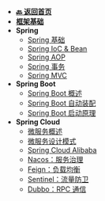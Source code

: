 <!-- 侧边栏 _sidebar.md -->

+ [**:back: 返回首页**](/basic/index.md)
+ [**框架基础**](/basic/backend/spring/framework.md)
+ **Spring**
    + [Spring 基础](/basic/backend/spring/spring/1_spring_overview.md)
    + [Spring IoC & Bean](/basic/backend/spring/spring/2_spring_ioc_bean.md)
    + [Spring AOP](/basic/backend/spring/spring/3_spring_aop.md)
    + [Spring 事务](/basic/backend/spring/spring/4_spring_transaction.md)
    + [Spring MVC](/basic/backend/spring/spring/5_spring_mvc.md)
+ **Spring Boot**
    + [Spring Boot 概述](/basic/backend/spring/spring-boot/1_spring_boot_overview.md)
    + [Spring Boot 自动装配](/basic/backend/spring/spring-boot/2_spring_boot_autoconfig.md)
    + [Spring Boot 启动原理](/basic/backend/spring/spring-boot/3_spring_boot_startup.md)
+ **Spring Cloud**
    + [微服务概述](/basic/backend/spring/spring-cloud/1_spring_cloud_overview.md)
    + [微服务设计模式](/basic/backend/spring/spring-cloud/2_spring_cloud_design_pattern.md)
    + [Spring Cloud Alibaba](/basic/backend/spring/spring-cloud/3_spring_cloud_alibaba.md)
    + [Nacos：服务治理](/basic/backend/spring/spring-cloud/4_spring_cloud_nacos.md)
    + [Feign：负载均衡](/basic/backend/spring/spring-cloud/5_spring_cloud_feign.md)
    + [Sentinel：流量防卫](/basic/backend/spring/spring-cloud/6_spring_cloud_sentinel.md)
    + [Dubbo：RPC 通信](/basic/backend/spring/spring-cloud/7_spring_cloud_dubbo.md)
